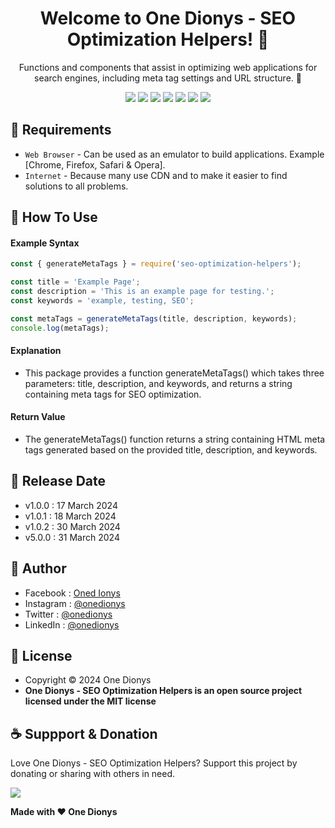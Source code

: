 <h1 align="center">Welcome to One Dionys - SEO Optimization Helpers! 👋 </h1>

<p align="center">Functions and components that assist in optimizing web applications for search engines, including meta tag settings and URL structure. 💖 </p>

<p align="center">
<img src="https://img.shields.io/github/contributors/onedionys/onedionys-seo-optimization-helpers?style=flat-square">
<img src="https://img.shields.io/github/issues/onedionys/onedionys-seo-optimization-helpers?style=flat-square">
<img src="https://img.shields.io/github/stars/onedionys/onedionys-seo-optimization-helpers?style=flat-square"> 
<img src="https://img.shields.io/github/forks/onedionys/onedionys-seo-optimization-helpers?style=flat-square">
<img src="https://img.shields.io/github/last-commit/onedionys/onedionys-seo-optimization-helpers.svg?style=flat-square">
<img src="https://img.shields.io/github/languages/code-size/onedionys/onedionys-seo-optimization-helpers?style=flat-square">
<img src="https://img.shields.io/github/license/onedionys/onedionys-seo-optimization-helpers?style=flat-square">
</p>

## 💾 Requirements

* `Web Browser` - Can be used as an emulator to build applications. Example [Chrome, Firefox, Safari & Opera].
* `Internet` - Because many use CDN and to make it easier to find solutions to all problems.

## 🎯 How To Use

#### Example Syntax

```javascript
const { generateMetaTags } = require('seo-optimization-helpers');

const title = 'Example Page';
const description = 'This is an example page for testing.';
const keywords = 'example, testing, SEO';

const metaTags = generateMetaTags(title, description, keywords);
console.log(metaTags);
```

#### Explanation

* This package provides a function generateMetaTags() which takes three parameters: title, description, and keywords, and returns a string containing meta tags for SEO optimization.

#### Return Value

* The generateMetaTags() function returns a string containing HTML meta tags generated based on the provided title, description, and keywords.

## 📆 Release Date

* v1.0.0 : 17 March 2024
* v1.0.1 : 18 March 2024
* v1.0.2 : 30 March 2024
* v5.0.0 : 31 March 2024

## 🧑 Author

* Facebook : <a href="https://www.facebook.com/theonedionys"> Oned Ionys</a>
* Instagram : <a href="https://www.instagram.com/onedionys/"> @onedionys</a>
* Twitter : <a href="https://twitter.com/onedionys"> @onedionys</a>
* LinkedIn :  <a href="https://www.linkedin.com/in/onedionys/"> @onedionys</a>

## 📝 License

* Copyright © 2024 One Dionys
* **One Dionys - SEO Optimization Helpers is an open source project licensed under the MIT license**

## ☕️ Suppport & Donation

Love One Dionys - SEO Optimization Helpers? Support this project by donating or sharing with others in need.

<a href="https://www.buymeacoffee.com/onedionys"><img src="https://img.shields.io/badge/Buy_Me_A_Coffee-FFDD00?style=for-the-badge&logo=buy-me-a-coffee&logoColor=black"/> </a>

**Made with ❤️ One Dionys**
